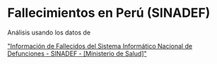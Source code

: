 # Fallecimientos en Perú (SINADEF)

Análisis usando los datos de 

["Información de Fallecidos del Sistema Informático Nacional de Defunciones - SINADEF - [Ministerio de Salud]"](https://www.datosabiertos.gob.pe/dataset/informaci%C3%B3n-de-fallecidos-del-sistema-inform%C3%A1tico-nacional-de-defunciones-sinadef-ministerio)

